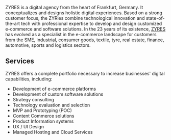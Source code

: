 ZYRES is a digital agency from the heart of Frankfurt, Germany. It conceptualizes and designs holistic digital experiences. Based on a strong customer focus, the ZYRies combine technological innovation and state-of-the-art tech with professional expertise to develop and design customized e-commerce and software solutions. In the 23 years of its existence, [ZYRES](https://www.zyres.com) has evolved as a specialist in the e-commerce landscape for customers from the SME, industrial, consumer goods, textile, tyre, real estate, finance, automotive, sports and logistics sectors. 

## Services

ZYRES offers a complete portfolio necessary to increase businesses' digital capabilities, including:

- Development of e-commerce platforms
- Development of custom software solutions
- Strategy consulting
- Technology evaluation and selection
- MVP and Prototyping (POC)
- Content Commerce solutions
- Product Information systems
- UX / UI Design
- Managed Hosting and Cloud Services
